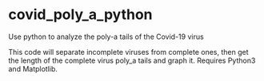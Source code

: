 # covid_poly_a_python
Use python to analyze the poly-a tails of the Covid-19 virus

This code will separate incomplete viruses from complete ones, then get the length of the complete virus poly_a tails and graph it.
Requires Python3 and Matplotlib.
